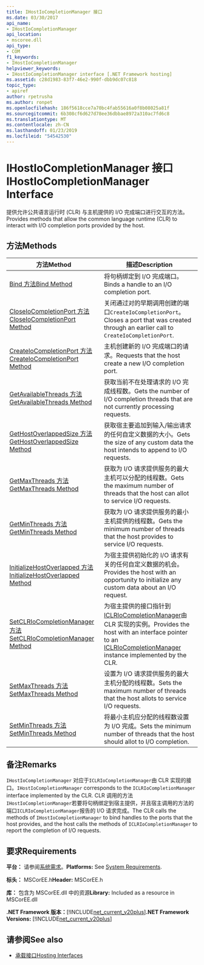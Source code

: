 ```yaml
---
title: IHostIoCompletionManager 接口
ms.date: 03/30/2017
api_name:
- IHostIoCompletionManager
api_location:
- mscoree.dll
api_type:
- COM
f1_keywords:
- IHostIoCompletionManager
helpviewer_keywords:
- IHostIoCompletionManager interface [.NET Framework hosting]
ms.assetid: c28d1983-83f7-46e2-990f-dbb9dc07c818
topic_type:
- apiref
author: rpetrusha
ms.author: ronpet
ms.openlocfilehash: 186f5618cce7a70bc4fab55616a0f8b08025a81f
ms.sourcegitcommit: 6b308cf6d627d78ee36dbbae8972a310ac7fd6c8
ms.translationtype: MT
ms.contentlocale: zh-CN
ms.lasthandoff: 01/23/2019
ms.locfileid: "54542530"
---
```

# <a name="ihostiocompletionmanager-interface"></a><span data-ttu-id="f2bdf-102">IHostIoCompletionManager 接口</span><span class="sxs-lookup"><span data-stu-id="f2bdf-102">IHostIoCompletionManager Interface</span></span>
<span data-ttu-id="f2bdf-103">提供允许公共语言运行时 (CLR) 与主机提供的 I/O 完成端口进行交互的方法。</span><span class="sxs-lookup"><span data-stu-id="f2bdf-103">Provides methods that allow the common language runtime (CLR) to interact with I/O completion ports provided by the host.</span></span>  
  
## <a name="methods"></a><span data-ttu-id="f2bdf-104">方法</span><span class="sxs-lookup"><span data-stu-id="f2bdf-104">Methods</span></span>  
  
|<span data-ttu-id="f2bdf-105">方法</span><span class="sxs-lookup"><span data-stu-id="f2bdf-105">Method</span></span>|<span data-ttu-id="f2bdf-106">描述</span><span class="sxs-lookup"><span data-stu-id="f2bdf-106">Description</span></span>|  
|------------|-----------------|  
|[<span data-ttu-id="f2bdf-107">Bind 方法</span><span class="sxs-lookup"><span data-stu-id="f2bdf-107">Bind Method</span></span>](../../../../docs/framework/unmanaged-api/hosting/ihostiocompletionmanager-bind-method.md)|<span data-ttu-id="f2bdf-108">将句柄绑定到 I/O 完成端口。</span><span class="sxs-lookup"><span data-stu-id="f2bdf-108">Binds a handle to an I/O completion port.</span></span>|  
|[<span data-ttu-id="f2bdf-109">CloseIoCompletionPort 方法</span><span class="sxs-lookup"><span data-stu-id="f2bdf-109">CloseIoCompletionPort Method</span></span>](../../../../docs/framework/unmanaged-api/hosting/ihostiocompletionmanager-closeiocompletionport-method.md)|<span data-ttu-id="f2bdf-110">关闭通过对的早期调用创建的端口`CreateIoCompletionPort`。</span><span class="sxs-lookup"><span data-stu-id="f2bdf-110">Closes a port that was created through an earlier call to `CreateIoCompletionPort`.</span></span>|  
|[<span data-ttu-id="f2bdf-111">CreateIoCompletionPort 方法</span><span class="sxs-lookup"><span data-stu-id="f2bdf-111">CreateIoCompletionPort Method</span></span>](../../../../docs/framework/unmanaged-api/hosting/ihostiocompletionmanager-createiocompletionport-method.md)|<span data-ttu-id="f2bdf-112">主机创建新的 I/O 完成端口的请求。</span><span class="sxs-lookup"><span data-stu-id="f2bdf-112">Requests that the host create a new I/O completion port.</span></span>|  
|[<span data-ttu-id="f2bdf-113">GetAvailableThreads 方法</span><span class="sxs-lookup"><span data-stu-id="f2bdf-113">GetAvailableThreads Method</span></span>](../../../../docs/framework/unmanaged-api/hosting/ihostiocompletionmanager-getavailablethreads-method.md)|<span data-ttu-id="f2bdf-114">获取当前不在处理请求的 I/O 完成线程数。</span><span class="sxs-lookup"><span data-stu-id="f2bdf-114">Gets the number of I/O completion threads that are not currently processing requests.</span></span>|  
|[<span data-ttu-id="f2bdf-115">GetHostOverlappedSize 方法</span><span class="sxs-lookup"><span data-stu-id="f2bdf-115">GetHostOverlappedSize Method</span></span>](../../../../docs/framework/unmanaged-api/hosting/ihostiocompletionmanager-gethostoverlappedsize-method.md)|<span data-ttu-id="f2bdf-116">获取宿主要追加到输入/输出请求的任何自定义数据的大小。</span><span class="sxs-lookup"><span data-stu-id="f2bdf-116">Gets the size of any custom data the host intends to append to I/O requests.</span></span>|  
|[<span data-ttu-id="f2bdf-117">GetMaxThreads 方法</span><span class="sxs-lookup"><span data-stu-id="f2bdf-117">GetMaxThreads Method</span></span>](../../../../docs/framework/unmanaged-api/hosting/ihostiocompletionmanager-getmaxthreads-method.md)|<span data-ttu-id="f2bdf-118">获取为 I/O 请求提供服务的最大主机可以分配的线程数。</span><span class="sxs-lookup"><span data-stu-id="f2bdf-118">Gets the maximum number of threads that the host can allot to service I/O requests.</span></span>|  
|[<span data-ttu-id="f2bdf-119">GetMinThreads 方法</span><span class="sxs-lookup"><span data-stu-id="f2bdf-119">GetMinThreads Method</span></span>](../../../../docs/framework/unmanaged-api/hosting/ihostiocompletionmanager-getminthreads-method.md)|<span data-ttu-id="f2bdf-120">获取为 I/O 请求提供服务的最小主机提供的线程数。</span><span class="sxs-lookup"><span data-stu-id="f2bdf-120">Gets the minimum number of threads that the host provides to service I/O requests.</span></span>|  
|[<span data-ttu-id="f2bdf-121">InitializeHostOverlapped 方法</span><span class="sxs-lookup"><span data-stu-id="f2bdf-121">InitializeHostOverlapped Method</span></span>](../../../../docs/framework/unmanaged-api/hosting/ihostiocompletionmanager-initializehostoverlapped-method.md)|<span data-ttu-id="f2bdf-122">为宿主提供初始化的 I/O 请求有关的任何自定义数据的机会。</span><span class="sxs-lookup"><span data-stu-id="f2bdf-122">Provides the host with an opportunity to initialize any custom data about an I/O request.</span></span>|  
|[<span data-ttu-id="f2bdf-123">SetCLRIoCompletionManager 方法</span><span class="sxs-lookup"><span data-stu-id="f2bdf-123">SetCLRIoCompletionManager Method</span></span>](../../../../docs/framework/unmanaged-api/hosting/ihostiocompletionmanager-setclriocompletionmanager-method.md)|<span data-ttu-id="f2bdf-124">为宿主提供的接口指针到[ICLRIoCompletionManager](../../../../docs/framework/unmanaged-api/hosting/iclriocompletionmanager-interface.md)由 CLR 实现的实例。</span><span class="sxs-lookup"><span data-stu-id="f2bdf-124">Provides the host with an interface pointer to an [ICLRIoCompletionManager](../../../../docs/framework/unmanaged-api/hosting/iclriocompletionmanager-interface.md) instance implemented by the CLR.</span></span>|  
|[<span data-ttu-id="f2bdf-125">SetMaxThreads 方法</span><span class="sxs-lookup"><span data-stu-id="f2bdf-125">SetMaxThreads Method</span></span>](../../../../docs/framework/unmanaged-api/hosting/ihostiocompletionmanager-setmaxthreads-method.md)|<span data-ttu-id="f2bdf-126">设置为 I/O 请求提供服务的最大主机分配的线程数。</span><span class="sxs-lookup"><span data-stu-id="f2bdf-126">Sets the maximum number of threads that the host allots to service I/O requests.</span></span>|  
|[<span data-ttu-id="f2bdf-127">SetMinThreads 方法</span><span class="sxs-lookup"><span data-stu-id="f2bdf-127">SetMinThreads Method</span></span>](../../../../docs/framework/unmanaged-api/hosting/ihostiocompletionmanager-setminthreads-method.md)|<span data-ttu-id="f2bdf-128">将最小主机应分配的线程数设置为 I/O 完成。</span><span class="sxs-lookup"><span data-stu-id="f2bdf-128">Sets the minimum number of threads that the host should allot to I/O completion.</span></span>|  
  
## <a name="remarks"></a><span data-ttu-id="f2bdf-129">备注</span><span class="sxs-lookup"><span data-stu-id="f2bdf-129">Remarks</span></span>  
 <span data-ttu-id="f2bdf-130">`IHostIoCompletionManager` 对应于`ICLRIoCompletionManager`由 CLR 实现的接口。</span><span class="sxs-lookup"><span data-stu-id="f2bdf-130">`IHostIoCompletionManager` corresponds to the `ICLRIoCompletionManager` interface implemented by the CLR.</span></span> <span data-ttu-id="f2bdf-131">CLR 调用的方法`IHostIoCompletionManager`若要将句柄绑定到宿主提供，并且宿主调用的方法的端口`ICLRIoCompletionManager`报告的 I/O 请求完成。</span><span class="sxs-lookup"><span data-stu-id="f2bdf-131">The CLR calls the methods of `IHostIoCompletionManager` to bind handles to the ports that the host provides, and the host calls the methods of `ICLRIoCompletionManager` to report the completion of I/O requests.</span></span>  
  
## <a name="requirements"></a><span data-ttu-id="f2bdf-132">要求</span><span class="sxs-lookup"><span data-stu-id="f2bdf-132">Requirements</span></span>  
 <span data-ttu-id="f2bdf-133">**平台：** 请参阅[系统需求](../../../../docs/framework/get-started/system-requirements.md)。</span><span class="sxs-lookup"><span data-stu-id="f2bdf-133">**Platforms:** See [System Requirements](../../../../docs/framework/get-started/system-requirements.md).</span></span>  
  
 <span data-ttu-id="f2bdf-134">**标头：** MSCorEE.h</span><span class="sxs-lookup"><span data-stu-id="f2bdf-134">**Header:** MSCorEE.h</span></span>  
  
 <span data-ttu-id="f2bdf-135">**库：** 包含为 MSCorEE.dll 中的资源</span><span class="sxs-lookup"><span data-stu-id="f2bdf-135">**Library:** Included as a resource in MSCorEE.dll</span></span>  
  
 <span data-ttu-id="f2bdf-136">**.NET Framework 版本：**[!INCLUDE[net_current_v20plus](../../../../includes/net-current-v20plus-md.md)]</span><span class="sxs-lookup"><span data-stu-id="f2bdf-136">**.NET Framework Versions:** [!INCLUDE[net_current_v20plus](../../../../includes/net-current-v20plus-md.md)]</span></span>  
  
## <a name="see-also"></a><span data-ttu-id="f2bdf-137">请参阅</span><span class="sxs-lookup"><span data-stu-id="f2bdf-137">See also</span></span>
- [<span data-ttu-id="f2bdf-138">承载接口</span><span class="sxs-lookup"><span data-stu-id="f2bdf-138">Hosting Interfaces</span></span>](../../../../docs/framework/unmanaged-api/hosting/hosting-interfaces.md)
